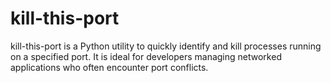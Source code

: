 # kill-this-port
kill-this-port is a Python utility to quickly identify and kill processes running on a specified port. It is ideal for developers managing networked applications who often encounter port conflicts.
